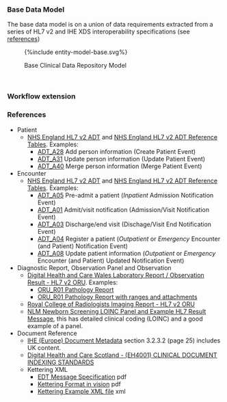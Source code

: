 
### Base Data Model 

The base data model is on a union of data requirements extracted from a series of HL7 v2 and IHE XDS interoperability specifications (see [references](#references))

<figure>
{%include entity-model-base.svg%}
<p id="fX.X.X.X-X" class="figureTitle">Base Clinical Data Repository Model</p>
</figure>
<br clear="all">

### Workflow extension



### References

- Patient 
  - [NHS England HL7 v2 ADT](NHS/HSCIC-ITK-HL7-V2-Message-Specifications.pdf) and [NHS England HL7 v2 ADT Reference Tables](NHS/HSCIC-ITK-HL7-V2-Reference-Tables.pdf). Examples:
    - [ADT_A28](ADT/A28_Example.txt) Add person information (Create Patient Event)
    - [ADT_A31](ADT/A31_example.txt) Update person information (Update Patient Event)
    - [ADT_A40](ADT/A40_Example.txt) Merge person information (Merge Patient Event)
- Encounter
  - [NHS England HL7 v2 ADT](NHS/HSCIC-ITK-HL7-V2-Message-Specifications.pdf) and [NHS England HL7 v2 ADT Reference Tables](NHS/HSCIC-ITK-HL7-V2-Reference-Tables.pdf). Examples:
    - [ADT_A05](ADT/A05_Example.txt) Pre-admit a patient (*Inpatient* Admission Notification Event)
    - [ADT_A01](ADT/A01_example.txt) Admit/visit notification (Admission/Visit Notification Event)
    - [ADT_A03](ADT/A03_example.txt) Discharge/end visit (Dischage/Visit End Notification Event)
    - [ADT_A04](ADT/A04_example.txt) Register a patient (*Outpatient* or *Emergency* Encounter (and Patient) Notification Event)
    - [ADT_A08](ADT/A08_example.txt) Update patient information (*Outpatient* or *Emergency* Encounter (and Patient) Updated Notification Event)
- Diagnostic Report, Observation Panel and Observation
  - [Digital Health and Care Wales Laboratory Report / Observation Result  - HL7 v2 ORU](NHS/DHCW-HL7v25-ORUR01-Specification.pdf). Examples:
    - [ORU_R01 Pathology Report](ORU/DHCW-Example-Pathology-Report-HL7v2ORU.txt)
    - [ORU_R01 Pathology Report with ranges and attachments](ORU/DHCW-Example-PathologyReport-withAttachementsAndRanges-HL7v2ORU.txt)
  - [Royal College of Radiologists Imaging Report - HL7 v2 ORU](https://www.rcr.ac.uk/media/wwtp2mif/rcr-publications_radiology-reporting-networks-understanding-the-technical-options_march-2022.pdf)
  - [NLM Newborn Screening LOINC Panel and Example HL7 Result Message](https://lhncbc.nlm.nih.gov/newbornscreeningcodes/nb/sc/constructingNBSHL7messages.html), this has detailed clinical coding (LOINC) and a good example of a panel.
- Document Reference
  - [IHE (Europe) Document Metadata](https://www.ihe-europe.net/sites/default/files/2017-11/IHE_ITI_XDS_Metadata_Guidelines_v1.0.pdf) section 3.2.3.2 (page 25) includes UK content.
  - [Digital Health and Care Scotland - (EH4001) CLINICAL DOCUMENT INDEXING STANDARDS ](https://www.digihealthcare.scot/app/uploads/2024/05/CDI-Standard-V4.5-FINAL.pdf)
  - Kettering XML
    - [EDT Message Specification](kettering/EDT_Message_Specification_v3.0.7.pdf) pdf
    - [Kettering Format in vision](kettering/Kettering_Format_Messages_in_Vision.pdf) pdf
    - [Kettering Example XML file](kettering/KetteringExample.xml) xml
